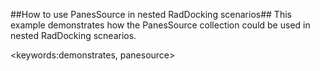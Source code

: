 ##How to use PanesSource in nested RadDocking scenarios##
This example demonstrates how the PanesSource collection could be used in nested RadDocking scnearios.

<keywords:demonstrates, panesource>